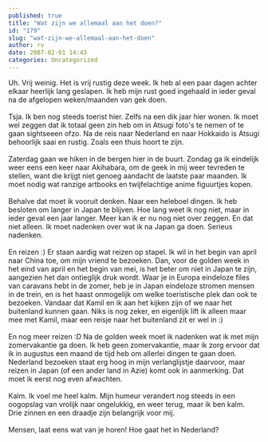 ```yaml
---
published: true
title: "Wat zijn we allemaal aan het doen?"
id: "179"
slug: "wat-zijn-we-allemaal-aan-het-doen"
author: rv
date: 2007-02-01 14:43
categories: Uncategorized
---
```

Uh. Vrij weinig. Het is vrij rustig deze week. Ik heb al een paar dagen achter elkaar heerlijk lang geslapen. Ik heb mijn rust goed ingehaald in ieder geval na de afgelopen weken/maanden van gek doen.<br /><br />Tsja. Ik ben nog steeds toerist hier. Zelfs na een dik jaar hier wonen. Ik moet wel zeggen dat ik totaal geen zin heb om in Atsugi foto's te nemen of te gaan sightseeen ofzo. Na de reis naar Nederland en naar Hokkaido is Atsugi behoorlijk saai en rustig. Zoals een thuis hoort te zijn.<br /><br />Zaterdag gaan we hiken in de bergen hier in de buurt. Zondag ga ik eindelijk weer eens een keer naar Akihabara, om de geek in mij weer tevreden te stellen, want die krijgt niet genoeg aandacht de laatste paar maanden. Ik moet nodig wat ranzige artbooks en twijfelachtige anime figuurtjes kopen.<br /><br />Behalve dat moet ik vooruit denken. Naar een heleboel dingen. Ik heb besloten om langer in Japan te blijven. Hoe lang weet ik nog niet, maar in ieder geval een jaar langer. Meer kan ik er nu nog niet over zeggen. En dat niet alleen. Ik moet nadenken over wat ik na Japan ga doen. Serieus nadenken.<br /><br />En reizen :) Er staan aardig wat reizen op stapel. Ik wil in het begin van april naar China toe, om mijn vriend te bezoeken. Dan, voor de golden week in het eind van april en het begin van mei, is het beter om niet in Japan te zijn, aangezien het dan ontieglijk druk wordt. Waar je in Europa eindeloze files van caravans hebt in de zomer, heb je in Japan eindeloze stromen mensen in de trein, en is het haast onmogelijk om welke toeristische plek dan ook te bezoeken. Vandaar dat Kamil en ik aan het kijken zijn of we naar het buitenland kunnen gaan. Niks is nog zeker, en eigenlijk lift ik alleen maar mee met Kamil, maar een reisje naar het buitenland zit er wel in :)<br /><br />En nog meer reizen :D Na de golden week moet ik nadenken wat ik met mijn zomervakantie ga doen. Ik heb geen zomervakantie, maar ik zorg ervoor dat ik in augustus een maand de tijd heb om allerlei dingen te gaan doen. Nederland bezoeken staat erg hoog in mijn verlanglijstje daarvoor, maar reizen in Japan (of een ander land in Azie) komt ook in aanmerking. Dat moet ik eerst nog even afwachten.<br /><br />Kalm. Ik voel me heel kalm. Mijn humeur verandert nog steeds in een oogopslag van vrolijk naar ongelukkig, en weer terug, maar ik ben kalm. Drie zinnen en een draadje zijn belangrijk voor mij.<br /><br />Mensen, laat eens wat van je horen! Hoe gaat het in Nederland?